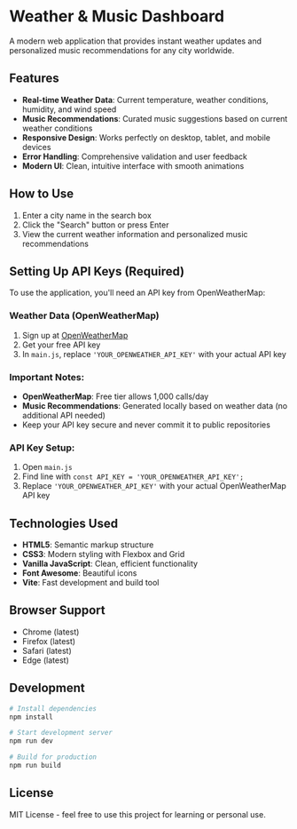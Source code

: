 # Weather & Music Dashboard

A modern web application that provides instant weather updates and personalized music recommendations for any city worldwide.

## Features

- **Real-time Weather Data**: Current temperature, weather conditions, humidity, and wind speed
- **Music Recommendations**: Curated music suggestions based on current weather conditions
- **Responsive Design**: Works perfectly on desktop, tablet, and mobile devices
- **Error Handling**: Comprehensive validation and user feedback
- **Modern UI**: Clean, intuitive interface with smooth animations

## How to Use

1. Enter a city name in the search box
2. Click the "Search" button or press Enter
3. View the current weather information and personalized music recommendations

## Setting Up API Keys (Required)

To use the application, you'll need an API key from OpenWeatherMap:

### Weather Data (OpenWeatherMap)
1. Sign up at [OpenWeatherMap](https://openweathermap.org/api)
2. Get your free API key
3. In `main.js`, replace `'YOUR_OPENWEATHER_API_KEY'` with your actual API key

### Important Notes:
- **OpenWeatherMap**: Free tier allows 1,000 calls/day
- **Music Recommendations**: Generated locally based on weather data (no additional API needed)
- Keep your API key secure and never commit it to public repositories

### API Key Setup:
1. Open `main.js`
2. Find line with `const API_KEY = 'YOUR_OPENWEATHER_API_KEY';`
3. Replace `'YOUR_OPENWEATHER_API_KEY'` with your actual OpenWeatherMap API key

## Technologies Used

- **HTML5**: Semantic markup structure
- **CSS3**: Modern styling with Flexbox and Grid
- **Vanilla JavaScript**: Clean, efficient functionality
- **Font Awesome**: Beautiful icons
- **Vite**: Fast development and build tool

## Browser Support

- Chrome (latest)
- Firefox (latest)
- Safari (latest)
- Edge (latest)

## Development

```bash
# Install dependencies
npm install

# Start development server
npm run dev

# Build for production
npm run build
```

## License

MIT License - feel free to use this project for learning or personal use.